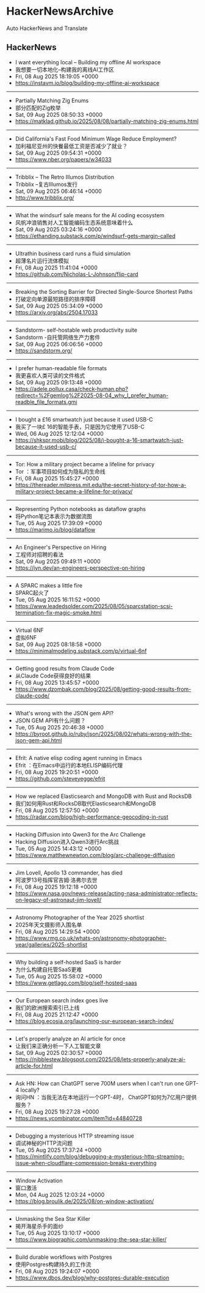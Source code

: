 # HackerNewsArchive
Auto HackerNews and Translate

## HackerNews
* I want everything local – Building my offline AI workspace
* 我想要一切本地化–构建我的离线AI工作区
* Fri, 08 Aug 2025 18:19:05 +0000
* https://instavm.io/blog/building-my-offline-ai-workspace
----
* Partially Matching Zig Enums
* 部分匹配的Zig枚举
* Sat, 09 Aug 2025 08:50:33 +0000
* https://matklad.github.io/2025/08/08/partially-matching-zig-enums.html
----
* Did California's Fast Food Minimum Wage Reduce Employment?
* 加利福尼亚州的快餐最低工资是否减少了就业？
* Sat, 09 Aug 2025 09:54:31 +0000
* https://www.nber.org/papers/w34033
----
* Tribblix – The Retro Illumos Distribution
* Tribblix –复古Illumos发行
* Sat, 09 Aug 2025 06:46:14 +0000
* http://www.tribblix.org/
----
* What the windsurf sale means for the AI coding ecosystem
* 风帆冲浪销售对人工智能编码生态系统意味着什么
* Sat, 09 Aug 2025 03:24:16 +0000
* https://ethanding.substack.com/p/windsurf-gets-margin-called
----
* Ultrathin business card runs a fluid simulation
* 超薄名片运行流体模拟
* Fri, 08 Aug 2025 11:41:04 +0000
* https://github.com/Nicholas-L-Johnson/flip-card
----
* Breaking the Sorting Barrier for Directed Single-Source Shortest Paths
* 打破定向单源最短路径的排序障碍
* Sat, 09 Aug 2025 05:34:09 +0000
* https://arxiv.org/abs/2504.17033
----
* Sandstorm- self-hostable web productivity suite
* Sandstorm -自托管网络生产力套件
* Sat, 09 Aug 2025 06:06:56 +0000
* https://sandstorm.org/
----
* I prefer human-readable file formats
* 我更喜欢人类可读的文件格式
* Sat, 09 Aug 2025 09:13:48 +0000
* https://adele.pollux.casa/check-human.php?redirect=%2Fgemlog%2F2025-08-04_why_I_prefer_human-readble_file_formats.gmi
----
* I bought a £16 smartwatch just because it used USB-C
* 我买了一块£ 16的智能手表，只是因为它使用了USB-C
* Wed, 06 Aug 2025 12:12:04 +0000
* https://shkspr.mobi/blog/2025/08/i-bought-a-16-smartwatch-just-because-it-used-usb-c/
----
* Tor: How a military project became a lifeline for privacy
* Tor ：军事项目如何成为隐私的生命线
* Fri, 08 Aug 2025 15:45:27 +0000
* https://thereader.mitpress.mit.edu/the-secret-history-of-tor-how-a-military-project-became-a-lifeline-for-privacy/
----
* Representing Python notebooks as dataflow graphs
* 将Python笔记本表示为数据流图
* Tue, 05 Aug 2025 17:39:09 +0000
* https://marimo.io/blog/dataflow
----
* An Engineer's Perspective on Hiring
* 工程师对招聘的看法
* Sat, 09 Aug 2025 09:49:11 +0000
* https://jyn.dev/an-engineers-perspective-on-hiring
----
* A SPARC makes a little fire
* SPARC起火了
* Tue, 05 Aug 2025 16:11:52 +0000
* https://www.leadedsolder.com/2025/08/05/sparcstation-scsi-termination-fix-magic-smoke.html
----
* Virtual 6NF
* 虚拟6NF
* Sat, 09 Aug 2025 08:18:58 +0000
* https://minimalmodeling.substack.com/p/virtual-6nf
----
* Getting good results from Claude Code
* 从Claude Code获得良好的结果
* Fri, 08 Aug 2025 13:45:57 +0000
* https://www.dzombak.com/blog/2025/08/getting-good-results-from-claude-code/
----
* What's wrong with the JSON gem API?
* JSON GEM API有什么问题？
* Tue, 05 Aug 2025 20:46:38 +0000
* https://byroot.github.io/ruby/json/2025/08/02/whats-wrong-with-the-json-gem-api.html
----
* Efrit: A native elisp coding agent running in Emacs
* Efrit ：在Emacs中运行的本地ELISP编码代理
* Fri, 08 Aug 2025 19:20:51 +0000
* https://github.com/steveyegge/efrit
----
* How we replaced Elasticsearch and MongoDB with Rust and RocksDB
* 我们如何用Rust和RocksDB取代Elasticsearch和MongoDB
* Fri, 08 Aug 2025 12:57:50 +0000
* https://radar.com/blog/high-performance-geocoding-in-rust
----
* Hacking Diffusion into Qwen3 for the Arc Challenge
* Hacking Diffusion进入Qwen3进行Arc挑战
* Tue, 05 Aug 2025 14:43:12 +0000
* https://www.matthewnewton.com/blog/arc-challenge-diffusion
----
* Jim Lovell, Apollo 13 commander, has died
* 阿波罗13号指挥官吉姆·洛弗尔去世
* Fri, 08 Aug 2025 19:12:18 +0000
* https://www.nasa.gov/news-release/acting-nasa-administrator-reflects-on-legacy-of-astronaut-jim-lovell/
----
* Astronomy Photographer of the Year 2025 shortlist
* 2025年天文摄影师入围名单
* Fri, 08 Aug 2025 14:29:54 +0000
* https://www.rmg.co.uk/whats-on/astronomy-photographer-year/galleries/2025-shortlist
----
* Why building a self-hosted SaaS is harder
* 为什么构建自托管SaaS更难
* Tue, 05 Aug 2025 15:58:02 +0000
* https://www.getlago.com/blog/self-hosted-saas
----
* Our European search index goes live
* 我们的欧洲搜索索引已上线
* Fri, 08 Aug 2025 21:12:47 +0000
* https://blog.ecosia.org/launching-our-european-search-index/
----
* Let's properly analyze an AI article for once
* 让我们来正确分析一下人工智能文章
* Sat, 09 Aug 2025 02:30:57 +0000
* https://nibblestew.blogspot.com/2025/08/lets-properly-analyze-ai-article-for.html
----
* Ask HN: How can ChatGPT serve 700M users when I can't run one GPT-4 locally?
* 询问HN ：当我无法在本地运行一个GPT-4时， ChatGPT如何为7亿用户提供服务？
* Fri, 08 Aug 2025 19:27:28 +0000
* https://news.ycombinator.com/item?id=44840728
----
* Debugging a mysterious HTTP streaming issue
* 调试神秘的HTTP流问题
* Tue, 05 Aug 2025 17:37:24 +0000
* https://mintlify.com/blog/debugging-a-mysterious-http-streaming-issue-when-cloudflare-compression-breaks-everything
----
* Window Activation
* 窗口激活
* Mon, 04 Aug 2025 12:03:24 +0000
* https://blog.broulik.de/2025/08/on-window-activation/
----
* Unmasking the Sea Star Killer
* 揭开海星杀手的面纱
* Tue, 05 Aug 2025 13:10:17 +0000
* https://www.biographic.com/unmasking-the-sea-star-killer/
----
* Build durable workflows with Postgres
* 使用Postgres构建持久的工作流
* Fri, 08 Aug 2025 19:24:07 +0000
* https://www.dbos.dev/blog/why-postgres-durable-execution
----

